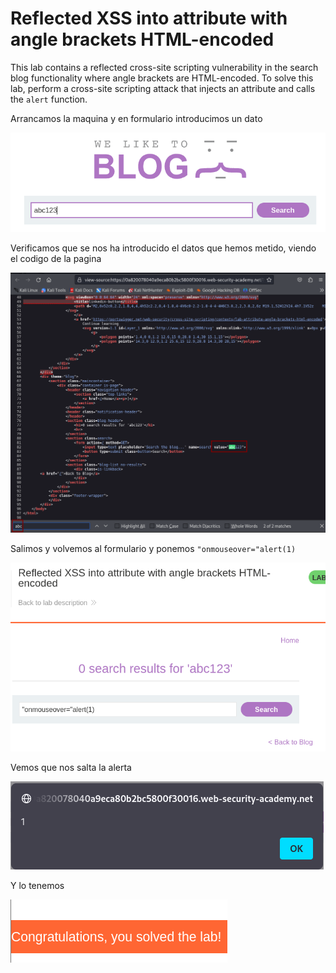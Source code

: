 # Reflected XSS into attribute with angle brackets HTML-encoded

This lab contains a reflected cross-site scripting vulnerability in the 
search blog functionality where angle brackets are HTML-encoded. To 
solve this lab, perform a cross-site scripting attack that injects an 
attribute and calls the `alert` function.
        
Arrancamos la maquina y en formulario introducimos un dato

![image.png](image.png)

Verificamos que se nos ha introducido el datos que  hemos metido, viendo el codigo de la pagina

![image.png](image%201.png)

Salimos y volvemos al formulario y ponemos `"onmouseover="alert(1)`

![image.png](image%202.png)

Vemos que nos salta la alerta

![image.png](image%203.png)

Y lo tenemos

![image.png](image%204.png)